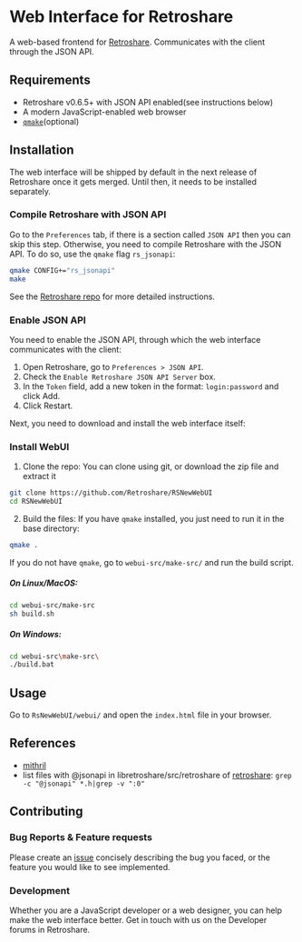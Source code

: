 Web Interface for Retroshare
============================

A web-based frontend for [Retroshare](https://github.com/Retroshare/Retroshare). Communicates with the client through the JSON API.

Requirements
------------
* Retroshare v0.6.5+ with JSON API enabled(see instructions below)
* A modern JavaScript-enabled web browser
* [`qmake`](https://doc.qt.io/qt-5/qmake-manual.html)(optional)

Installation
------------
The web interface will be shipped by default in the next release of Retroshare once it gets merged. Until then, it needs to be installed separately.

### Compile Retroshare with JSON API
Go to the `Preferences` tab, if there is a section called `JSON API` then you can skip this step. Otherwise, you need to compile Retroshare with the JSON API.
To do so, use the `qmake` flag `rs_jsonapi`:
```bash
qmake CONFIG+="rs_jsonapi"
make
```
See the [Retroshare repo](https://github.com/Retroshare/Retroshare) for more detailed instructions.

### Enable JSON API
You need to enable the JSON API, through which the web interface communicates with the client:

1. Open Retroshare, go to `Preferences > JSON API`.
2. Check the `Enable Retroshare JSON API Server` box.
3. In the `Token` field, add a new token in the format: `login:password` and click Add.
4. Click Restart.

Next, you need to download and install the web interface itself:

### Install WebUI
1. Clone the repo:
You can clone using git, or download the zip file and extract it
```bash
git clone https://github.com/Retroshare/RSNewWebUI
cd RSNewWebUI
```

2. Build the files:
If you have `qmake` installed, you just need to run it in the base directory:
```bash
qmake .
```
If you do not have `qmake`, go to `webui-src/make-src/` and run the build script.

##### On Linux/MacOS:
```bash
cd webui-src/make-src
sh build.sh
```

##### On Windows:
```bash
cd webui-src\make-src\
./build.bat
```


Usage
-----
Go to `RsNewWebUI/webui/` and open the `index.html` file in your browser.

References
----------
* [mithril](https://mithril.js.org/hyperscript.html)
* list files with @jsonapi in libretroshare/src/retroshare of [retroshare](https://github.com/RetroShare/RetroShare): `grep -c "@jsonapi" *.h|grep -v ":0"`

Contributing
------------
### Bug Reports & Feature requests
Please create an [issue](https://github.com/Retroshare/RsNewWebUI/issues) concisely describing the bug you faced, or the feature you would like to see implemented.

### Development
Whether you are a JavaScript developer or a web designer, you can help make the web interface better. Get in touch with us on the Developer forums in Retroshare.
